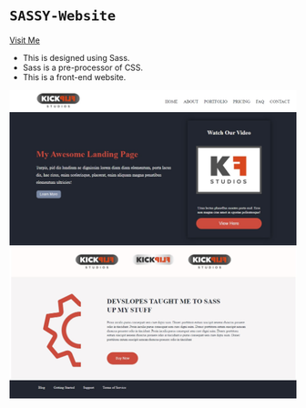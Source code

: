 # `SASSY-Website`
[Visit Me](https://2510lucky.github.io/saas-website/index.html)

- This is designed using Sass.
- Sass is a pre-processor of CSS.
- This is a front-end website.

![Test Image 1](image/img1.jpg)
![Test Image 1](image/img2.jpg)
![Test Image 1](image/img3.jpg)
![Test Image 1](image/img4.jpg)
